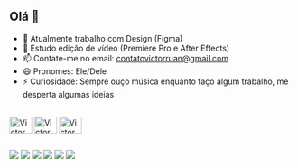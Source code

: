 ## Olá 👋

- 🔭 Atualmente trabalho com Design (Figma)
- 🌱 Estudo edição de vídeo (Premiere Pro e After Effects)
- 📫 Contate-me no email: contatovictorruan@gmail.com
- 😄 Pronomes: Ele/Dele
- ⚡ Curiosidade: Sempre ouço música enquanto faço algum trabalho, me desperta algumas ideias

<div style="display: inline_block"><br>
  <img align="center" alt="VictorUX" height="30" width="40" src="https://cdn.jsdelivr.net/gh/devicons/devicon@latest/icons/premierepro/premierepro-original.svg"/>
  <img align="center" alt="VictorUX" height="30" width="40" src="https://cdn.jsdelivr.net/gh/devicons/devicon@latest/icons/aftereffects/aftereffects-original.svg"/>
  <img align="center" alt="VictorUX" height="30" width="40" src="https://cdn.jsdelivr.net/gh/devicons/devicon@latest/icons/figma/figma-original.svg" />
</div>

##

<div> 
  <a href="https://youtube.com/@zerphys?si=__kwLl2E3krmwZWl" target="_blank"><img src="https://img.shields.io/badge/YouTube-FF0000?style=for-the-badge&logo=youtube&logoColor=white" target="_blank"></a>
  <a href="https://www.instagram.com/victorruan55/" target="_blank"><img src="https://img.shields.io/badge/-Instagram-%23E4405F?style=for-the-badge&logo=instagram&logoColor=white" target="_blank"></a>
 <a href="https://discord.gg/wagxzStdcR" target="_blank"><img src="https://img.shields.io/badge/Discord-7289DA?style=for-the-badge&logo=discord&logoColor=white" target="_blank"></a> 
  <a href = "mailto:contatovictorruan@gmail.com"><img src="https://img.shields.io/badge/-Gmail-%23333?style=for-the-badge&logo=gmail&logoColor=white" target="_blank"></a>
  <a href="https://www.linkedin.com/in/victor-ruan-3b5286290/" target="_blank"><img src="https://img.shields.io/badge/-LinkedIn-%230077B5?style=for-the-badge&logo=linkedin&logoColor=white" target="_blank"></a> 
  <a href="https://www.behance.net/victorruan123" target="_blank"><img src="https://img.shields.io/badge/-Behance-blue?style=for-the-badge&logo=behance&logoColor=white" target="_blank">
</div>

  
